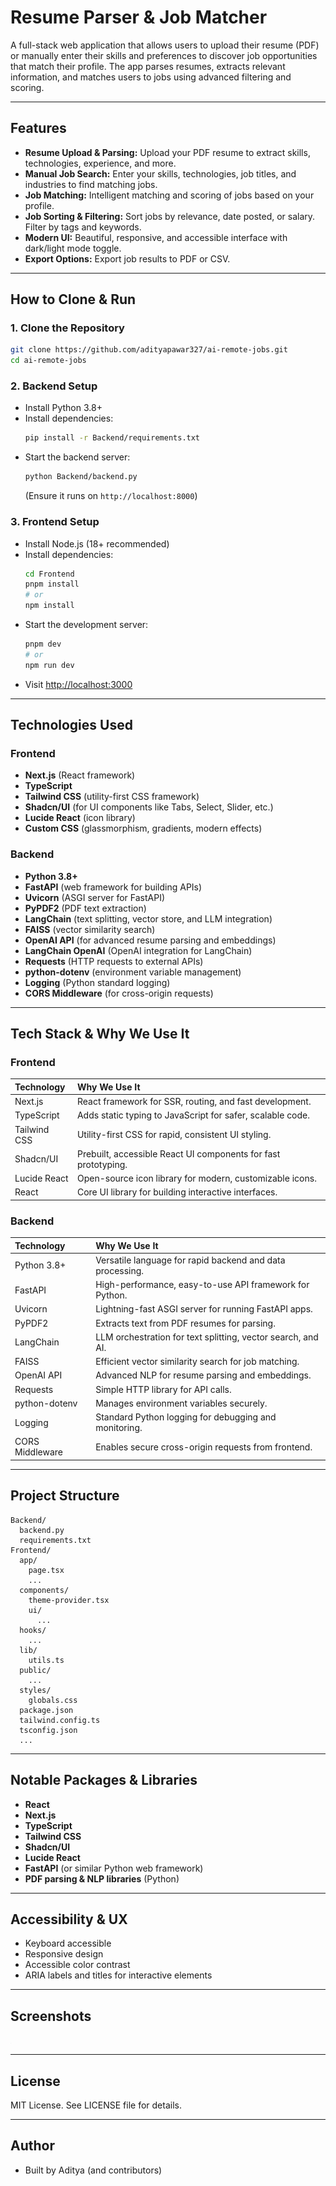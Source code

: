 # Resume Parser & Job Matcher

A full-stack web application that allows users to upload their resume (PDF) or manually enter their skills and preferences to discover job opportunities that match their profile. The app parses resumes, extracts relevant information, and matches users to jobs using advanced filtering and scoring.

---

## Features

- **Resume Upload & Parsing:** Upload your PDF resume to extract skills, technologies, experience, and more.
- **Manual Job Search:** Enter your skills, technologies, job titles, and industries to find matching jobs.
- **Job Matching:** Intelligent matching and scoring of jobs based on your profile.
- **Job Sorting & Filtering:** Sort jobs by relevance, date posted, or salary. Filter by tags and keywords.
- **Modern UI:** Beautiful, responsive, and accessible interface with dark/light mode toggle.
- **Export Options:** Export job results to PDF or CSV.

---

## How to Clone & Run

### 1. Clone the Repository
```sh
git clone https://github.com/adityapawar327/ai-remote-jobs.git
cd ai-remote-jobs
```

### 2. Backend Setup
- Install Python 3.8+
- Install dependencies:
  ```sh
  pip install -r Backend/requirements.txt
  ```
- Start the backend server:
  ```sh
  python Backend/backend.py
  ```
  (Ensure it runs on `http://localhost:8000`)

### 3. Frontend Setup
- Install Node.js (18+ recommended)
- Install dependencies:
  ```sh
  cd Frontend
  pnpm install
  # or
  npm install
  ```
- Start the development server:
  ```sh
  pnpm dev
  # or
  npm run dev
  ```
- Visit [http://localhost:3000](http://localhost:3000)

---

## Technologies Used

### Frontend
- **Next.js** (React framework)
- **TypeScript**
- **Tailwind CSS** (utility-first CSS framework)
- **Shadcn/UI** (for UI components like Tabs, Select, Slider, etc.)
- **Lucide React** (icon library)
- **Custom CSS** (glassmorphism, gradients, modern effects)

### Backend
- **Python 3.8+**
- **FastAPI** (web framework for building APIs)
- **Uvicorn** (ASGI server for FastAPI)
- **PyPDF2** (PDF text extraction)
- **LangChain** (text splitting, vector store, and LLM integration)
- **FAISS** (vector similarity search)
- **OpenAI API** (for advanced resume parsing and embeddings)
- **LangChain OpenAI** (OpenAI integration for LangChain)
- **Requests** (HTTP requests to external APIs)
- **python-dotenv** (environment variable management)
- **Logging** (Python standard logging)
- **CORS Middleware** (for cross-origin requests)

---

## Tech Stack & Why We Use It

### Frontend
| Technology     | Why We Use It                                                      |
|:--------------|:-------------------------------------------------------------------|
| Next.js       | React framework for SSR, routing, and fast development.            |
| TypeScript    | Adds static typing to JavaScript for safer, scalable code.         |
| Tailwind CSS  | Utility-first CSS for rapid, consistent UI styling.                |
| Shadcn/UI     | Prebuilt, accessible React UI components for fast prototyping.     |
| Lucide React  | Open-source icon library for modern, customizable icons.           |
| React         | Core UI library for building interactive interfaces.               |

### Backend
| Technology      | Why We Use It                                                    |
|:---------------|:-----------------------------------------------------------------|
| Python 3.8+     | Versatile language for rapid backend and data processing.        |
| FastAPI         | High-performance, easy-to-use API framework for Python.          |
| Uvicorn         | Lightning-fast ASGI server for running FastAPI apps.             |
| PyPDF2          | Extracts text from PDF resumes for parsing.                      |
| LangChain       | LLM orchestration for text splitting, vector search, and AI.     |
| FAISS           | Efficient vector similarity search for job matching.             |
| OpenAI API      | Advanced NLP for resume parsing and embeddings.                  |
| Requests        | Simple HTTP library for API calls.                               |
| python-dotenv   | Manages environment variables securely.                          |
| Logging         | Standard Python logging for debugging and monitoring.            |
| CORS Middleware | Enables secure cross-origin requests from frontend.              |

---

## Project Structure

```
Backend/
  backend.py
  requirements.txt
Frontend/
  app/
    page.tsx
    ...
  components/
    theme-provider.tsx
    ui/
      ...
  hooks/
    ...
  lib/
    utils.ts
  public/
    ...
  styles/
    globals.css
  package.json
  tailwind.config.ts
  tsconfig.json
  ...
```

---

## Notable Packages & Libraries
- **React**
- **Next.js**
- **TypeScript**
- **Tailwind CSS**
- **Shadcn/UI**
- **Lucide React**
- **FastAPI** (or similar Python web framework)
- **PDF parsing & NLP libraries** (Python)

---

## Accessibility & UX
- Keyboard accessible
- Responsive design
- Accessible color contrast
- ARIA labels and titles for interactive elements

---

## Screenshots

![Job Card Example](./Frontend/public/placeholder.jpg)

---

## License

MIT License. See LICENSE file for details.

---

## Author

- Built by Aditya (and contributors)
